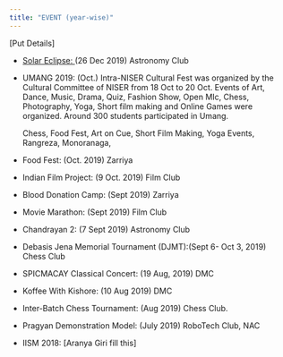 ```yaml
---
title: "EVENT (year-wise)"
---
```

[Put Details]



*   <span style="text-decoration:underline;">Solar Eclipse: </span>(26 Dec 2019) Astronomy Club
*   UMANG 2019: (Oct.) Intra-NISER Cultural Fest was organized by the Cultural Committee of NISER from 18 Oct to 20 Oct. Events of Art, Dance, Music, Drama, Quiz, Fashion Show, Open MIc, Chess, Photography, Yoga, Short film making and Online Games were organized. Around 300 students participated in Umang.

    Chess, Food Fest, Art on Cue, Short Film Making, Yoga Events, Rangreza, Monoranaga,

*   Food Fest: (Oct. 2019) Zarriya
*   Indian Film Project: (9 Oct. 2019) Film Club
*   Blood Donation Camp: (Sept 2019) Zarriya
*   Movie Marathon: (Sept 2019) Film Club
*   Chandrayan 2: (7 Sept 2019) Astronomy Club
*   Debasis Jena Memorial Tournament (DJMT):(Sept 6- Oct 3, 2019) Chess Club
*   SPICMACAY Classical Concert: (19 Aug, 2019) DMC
*   Koffee With Kishore: (10 Aug 2019) DMC
*   Inter-Batch Chess Tournament: (Aug 2019) Chess Club.
*   Pragyan Demonstration Model: (July 2019) RoboTech Club, NAC
*   IISM 2018: [Aranya Giri fill this]